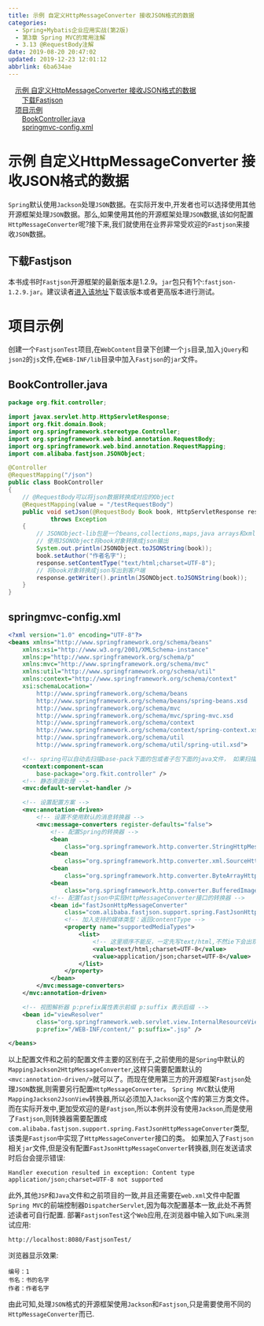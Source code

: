 ```yaml
---
title: 示例 自定义HttpMessageConverter 接收JSON格式的数据
categories: 
  - Spring+Mybatis企业应用实战(第2版)
  - 第3章 Spring MVC的常用注解
  - 3.13 @RequestBody注解
date: 2019-08-20 20:47:02
updated: 2019-12-23 12:01:12
abbrlink: 6ba634ae
---
```

<div id='my_toc'><a href="/JavaReadingNotes/6ba634ae/#示例-自定义HttpMessageConverter-接收JSON格式的数据" class="header_1">示例 自定义HttpMessageConverter 接收JSON格式的数据</a>&nbsp;<br><a href="/JavaReadingNotes/6ba634ae/#下载Fastjson" class="header_2">下载Fastjson</a>&nbsp;<br><a href="/JavaReadingNotes/6ba634ae/#项目示例" class="header_1">项目示例</a>&nbsp;<br><a href="/JavaReadingNotes/6ba634ae/#BookController-java" class="header_2">BookController.java</a>&nbsp;<br><a href="/JavaReadingNotes/6ba634ae/#springmvc-config-xml" class="header_2">springmvc-config.xml</a>&nbsp;<br></div>
<style>.header_1{margin-left: 1em;}.header_2{margin-left: 2em;}.header_3{margin-left: 3em;}.header_4{margin-left: 4em;}.header_5{margin-left: 5em;}.header_6{margin-left: 6em;}</style>
<!--more-->
<script>if (navigator.platform.search('arm')==-1){document.getElementById('my_toc').style.display = 'none';}var e,p = document.getElementsByTagName('p');while (p.length>0) {e = p[0];e.parentElement.removeChild(e);}</script>

<!--end-->
<!--SSTStart-->
# 示例 自定义HttpMessageConverter 接收JSON格式的数据 #
`Spring`默认使用`Jackson`处理`JSON`数据。在实际开发中,开发者也可以选择使用其他开源框架处理`JSON`数据。那么,如果使用其他的开源框架处理`JSON`数据,该如何配置`HttpMessageConverter`呢?接下来,我们就使用在业界非常受欢迎的`Fastjson`来接收`JSON`数据。
## 下载Fastjson ##
<!--replace:Fastjson=Fast J S O N&fastjson=fast J S O N-->
本书成书时`Fastjson`开源框架的最新版本是1.2.9。`jar`包只有1个:`fastjson-1.2.9.jar`。建议读者[进入该地址](http://mvnrepository.com/artifact/com.alibaba/fastjson)下载该版本或者更高版本进行测试。
# 项目示例 #
创建一个`FastjsonTest`项目,在`WebContent`目录下创建一个`js`目录,加入`jQuery`和`json2`的`js`文件,在`WEB-INF/lib`目录中加入`Fastjson`的`jar`文件。
## BookController.java ##
```java
package org.fkit.controller;

import javax.servlet.http.HttpServletResponse;
import org.fkit.domain.Book;
import org.springframework.stereotype.Controller;
import org.springframework.web.bind.annotation.RequestBody;
import org.springframework.web.bind.annotation.RequestMapping;
import com.alibaba.fastjson.JSONObject;

@Controller
@RequestMapping("/json")
public class BookController
{
    // @RequestBody可以将json数据转换成对应的Object
    @RequestMapping(value = "/testRequestBody")
    public void setJson(@RequestBody Book book, HttpServletResponse response)
            throws Exception
    {
        // JSONObject-lib包是一个beans,collections,maps,java arrays和xml和JSON互相转换的包。
        // 使用JSONObject将book对象转换成json输出
        System.out.println(JSONObject.toJSONString(book));
        book.setAuthor("作者名字");
        response.setContentType("text/html;charset=UTF-8");
        // 将book对象转换成json写出到客户端
        response.getWriter().println(JSONObject.toJSONString(book));
    }
}
```
## springmvc-config.xml ##
```xml
<?xml version="1.0" encoding="UTF-8"?>
<beans xmlns="http://www.springframework.org/schema/beans"
    xmlns:xsi="http://www.w3.org/2001/XMLSchema-instance"
    xmlns:p="http://www.springframework.org/schema/p"
    xmlns:mvc="http://www.springframework.org/schema/mvc"
    xmlns:util="http://www.springframework.org/schema/util"
    xmlns:context="http://www.springframework.org/schema/context"
    xsi:schemaLocation="
        http://www.springframework.org/schema/beans
        http://www.springframework.org/schema/beans/spring-beans.xsd
        http://www.springframework.org/schema/mvc
        http://www.springframework.org/schema/mvc/spring-mvc.xsd     
        http://www.springframework.org/schema/context
        http://www.springframework.org/schema/context/spring-context.xsd
        http://www.springframework.org/schema/util
        http://www.springframework.org/schema/util/spring-util.xsd">

    <!-- spring可以自动去扫描base-pack下面的包或者子包下面的java文件， 如果扫描到有Spring的相关注解的类，则把这些类注册为Spring的bean -->
    <context:component-scan
        base-package="org.fkit.controller" />
    <!-- 静态资源处理 -->
    <mvc:default-servlet-handler />

    <!-- 设置配置方案 -->
    <mvc:annotation-driven>
        <!-- 设置不使用默认的消息转换器 -->
        <mvc:message-converters register-defaults="false">
            <!-- 配置Spring的转换器 -->
            <bean
                class="org.springframework.http.converter.StringHttpMessageConverter" />
            <bean
                class="org.springframework.http.converter.xml.SourceHttpMessageConverter" />
            <bean
                class="org.springframework.http.converter.ByteArrayHttpMessageConverter" />
            <bean
                class="org.springframework.http.converter.BufferedImageHttpMessageConverter" />
            <!-- 配置fastjson中实现HttpMessageConverter接口的转换器 -->
            <bean id="fastJsonHttpMessageConverter"
                class="com.alibaba.fastjson.support.spring.FastJsonHttpMessageConverter">
                <!-- 加入支持的媒体类型：返回contentType -->
                <property name="supportedMediaTypes">
                    <list>
                        <!-- 这里顺序不能反，一定先写text/html,不然ie下会出现下载提示 -->
                        <value>text/html;charset=UTF-8</value>
                        <value>application/json;charset=UTF-8</value>
                    </list>
                </property>
            </bean>
        </mvc:message-converters>
    </mvc:annotation-driven>

    <!-- 视图解析器 p:prefix属性表示前缀 p:suffix 表示后缀 -->
    <bean id="viewResolver"
        class="org.springframework.web.servlet.view.InternalResourceViewResolver"
        p:prefix="/WEB-INF/content/" p:suffix=".jsp" />

</beans>
```
以上配置文件和之前的配置文件主要的区别在于,之前使用的是`Spring`中默认的`MappingJackson2HttpMessageConverter`,这样只需要配置默认的`<mvc:annotation-driven/>`就可以了。而现在使用第三方的开源框架`Fastjson`处理`JSON`数据,则需要另行配置`HttpMessageConverter`。
`Spring MVC`默认使用`MappingJackson2JsonView`转换器,所以必须加入`Jackson`这个库的第三方类文件。而在实际开发中,更加受欢迎的是`Fastjson`,所以本例并没有使用`Jackson`,而是使用了`Fastjson`,则转换器需要配置成`com.alibaba.fastjson.support.spring.FastJsonHttpMessageConverter`类型,该类是`Fastjson`中实现了`HttpMessageConverter`接口的类。
如果加入了`Fastjson`相关`jar`文件,但是没有配置`FastJsonHttpMessageConverter`转换器,则在发送请求时后台会提示错误:
```
Handler execution resulted in exception: Content type application/json;charset=UTF-8 not supported
```
此外,其他`JSP`和`Java`文件和之前项目的一致,并且还需要在`web.xml`文件中配置`Spring MVC`的前端控制器`DispatcherServlet`,因为每次配置基本一致,此处不再赘述读者可自行配置.
部署`FastjsonTest`这个`Web`应用,在浏览器中输入如下`URL`来测试应用:
```
http://localhost:8080/FastjsonTest/
```
浏览器显示效果:
```
编号：1
书名：书的名字
作者：作者名字
```
由此可知,处理`JSON`格式的开源框架使用`Jackson`和`Fastjson`,只是需要使用不同的`HttpMessageConverter`而已.

<!--SSTStop-->

